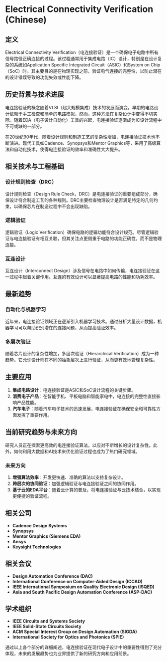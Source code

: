 # Electrical Connectivity Verification (Chinese)

## 定义

Electrical Connectivity Verification（电连接验证）是一个确保电子电路中所有信号路径正确连接的过程。该过程通常用于集成电路（IC）设计，特别是在设计复杂的系统如Application Specific Integrated Circuit（ASIC）和System on Chip（SoC）时。其主要目的是在物理实现之前，验证电气连接的完整性，以防止潜在的设计错误导致的功能失效或性能下降。

## 历史背景与技术进展

电连接验证的概念随着VLSI（超大规模集成）技术的发展而演变。早期的电路设计依赖于手工检查和简单的电路模拟，然而，这种方法在复杂设计中变得不切实际。随着EDA（电子设计自动化）工具的兴起，电连接验证逐渐成为IC设计流程中不可或缺的一部分。

在20世纪90年代，随着设计规则和制造工艺的复杂性增加，电连接验证技术也不断演进。现代工具如Cadence、Synopsys和Mentor Graphics等，采用了高级算法和自动化技术，使得电连接验证的效率和准确性大大提升。

## 相关技术与工程基础

### 设计规则检查（DRC）

设计规则检查（Design Rule Check，DRC）是电连接验证的重要组成部分，确保设计符合制造工艺的各种规则。DRC主要检查物理设计是否满足特定的几何约束，以确保芯片在制造过程中不会出现缺陷。

### 逻辑验证

逻辑验证（Logic Verification）确保电路的逻辑功能符合设计规范。尽管逻辑验证与电连接验证有相互关联，但其关注点更侧重于电路的功能正确性，而不是物理连接。

### 互连设计

互连设计（Interconnect Design）涉及信号在电路中如何传输，电连接验证在这一过程中起着关键作用。互连的有效设计可以显著提高电路的性能和功耗效率。

## 最新趋势

### 自动化与机器学习

近年来，电连接验证领域正在逐渐引入机器学习技术。通过分析大量设计数据，机器学习可以帮助识别潜在的连接问题，从而提高验证效率。

### 多层次验证

随着芯片设计的复杂性增加，多层次验证（Hierarchical Verification）成为一种趋势。它允许设计师在不同的抽象层次上进行验证，从而更有效地管理复杂性。

## 主要应用

1. **集成电路设计**：电连接验证是ASIC和SoC设计流程的关键步骤。
2. **消费电子产品**：在智能手机、平板电脑和智能家电中，电连接的完整性直接影响产品性能。
3. **汽车电子**：随着汽车电子技术的迅速发展，电连接验证在确保安全和可靠性方面发挥了重要作用。

## 当前研究趋势与未来方向

研究人员正在探索更高效的电连接验证算法，以应对不断增长的设计复杂性。此外，如何利用大数据和AI技术来优化验证过程也成为了热门研究领域。

### 未来方向

1. **增强算法效率**：开发更快速、准确的算法以支持复杂设计。
2. **跨层次的协同验证**：加强逻辑验证与电连接验证之间的协同作用。
3. **基于云的EDA平台**：随着云计算的普及，将电连接验证与云技术结合，以实现更便捷的验证流程。

## 相关公司

- **Cadence Design Systems**
- **Synopsys**
- **Mentor Graphics (Siemens EDA)**
- **Ansys**
- **Keysight Technologies**

## 相关会议

- **Design Automation Conference (DAC)**
- **International Conference on Computer-Aided Design (ICCAD)**
- **IEEE International Symposium on Quality Electronic Design (ISQED)**
- **Asia and South Pacific Design Automation Conference (ASP-DAC)**

## 学术组织

- **IEEE Circuits and Systems Society**
- **IEEE Solid-State Circuits Society**
- **ACM Special Interest Group on Design Automation (SIGDA)**
- **International Society for Optics and Photonics (SPIE)**

通过以上各个部分的详细阐述，电连接验证在现代电子设计中的重要性得到了充分体现，未来的发展趋势也为业界提供了新的研究方向和应用前景。